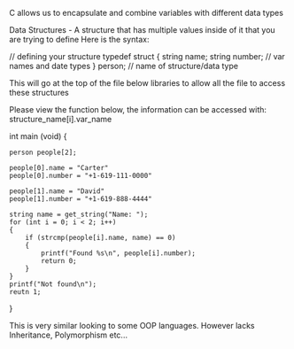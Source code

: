 C allows us to encapsulate and combine variables with different data types

Data Structures - A structure that has multiple values inside of it that you are trying to define 
Here is the syntax:

// defining your structure
typedef struct
{
    string name;
    string number;         // var names and date types
}
person;  // name of structure/data type

This will go at the top of the file below libraries to allow all the file to access these structures

Please view the function below, the information can be accessed with:
structure_name[i].var_name

int main (void) 
{

    person people[2];

    people[0].name = "Carter"
    people[0].number = "+1-619-111-0000"

    people[1].name = "David"
    people[1].number = "+1-619-888-4444"

    string name = get_string("Name: ");
    for (int i = 0; i < 2; i++)
    {
        if (strcmp(people[i].name, name) == 0)
        {
            printf("Found %s\n", people[i].number);
            return 0;
        }
    }
    printf("Not found\n");
    reutn 1;
}

This is very similar looking to some OOP languages. However lacks Inheritance, Polymorphism etc...